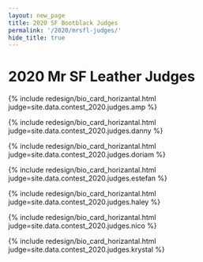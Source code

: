 ```yaml
---
layout: new_page
title: 2020 SF Bootblack Judges
permalink: '/2020/mrsfl-judges/'
hide_title: true
---
```


<h1 class="mt-5 text-center"> 2020 Mr SF Leather Judges </h1>

<div class="mt-5"> </div>

{% include redesign/bio_card_horizantal.html judge=site.data.contest_2020.judges.amp %}

<div class="mt-5"> </div>

{% include redesign/bio_card_horizantal.html judge=site.data.contest_2020.judges.danny %}

<div class="mt-5"> </div>

{% include redesign/bio_card_horizantal.html judge=site.data.contest_2020.judges.doriam %}

<div class="mt-5"> </div>

{% include redesign/bio_card_horizantal.html judge=site.data.contest_2020.judges.estefan %}

<div class="mt-5"> </div>

{% include redesign/bio_card_horizantal.html judge=site.data.contest_2020.judges.haley %}

<div class="mt-5"> </div>

{% include redesign/bio_card_horizantal.html judge=site.data.contest_2020.judges.nico %}

<div class="mt-5"> </div>

{% include redesign/bio_card_horizantal.html judge=site.data.contest_2020.judges.krystal %}
